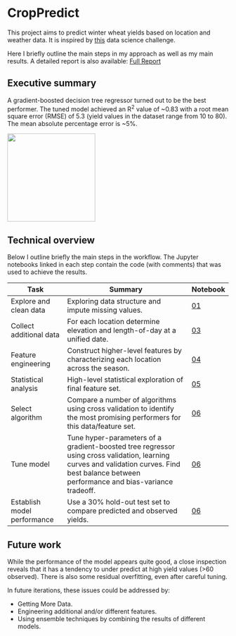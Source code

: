 # CropPredict

This project aims to predict winter wheat yields based on location and weather data. It is inspired by  [this](https://github.com/aerialintel/data-science-exercise) data science challenge.

Here I briefly outline the main steps in my approach as well as my main results. A detailed report is also available:  [Full Report](https://github.com/cleipski/CropPredict/blob/master/Full_Report.md)


## Executive summary

A gradient-boosted decision tree regressor turned out to be the best performer. The tuned model achieved an R<sup>2</sup> value of ~0.83 with a root mean square error (RMSE) of 5.3 (yield values in the dataset range from 10 to 80). The mean absolute percentage error is ~5%.

<img src="https://github.com/cleipski/CropPredict/raw/master/images/model_performance.png" width="200"/>


## Technical overview

Below I outline briefly the main steps in the workflow. The  Jupyter notebooks linked in each step contain the code (with comments) that was used to achieve the results.

| Task | Summary | Notebook|
| --- | --- | -- |
| Explore and clean data | Exploring data structure and impute missing values. | [01](https://github.com/cleipski/CropPredict/blob/master/01_data_exploration.ipynb) |
| Collect additional data | For each location determine elevation and length-of-day at a unified date. | [03](https://github.com/cleipski/CropPredict/blob/master/03_elevation_and_length_of_day.ipynb) |
| Feature engineering | Construct higher-level features by characterizing each location across the season. | [04](https://github.com/cleipski/CropPredict/blob/master/04_feature_engineering.ipynb) |
| Statistical analysis | High-level statistical exploration of final feature set. | [05](https://github.com/cleipski/CropPredict/blob/master/05_statisctical_feature_exploration.ipynb) |
| Select algorithm | Compare a number of algorithms using cross validation to identify the most promising performers for this data/feature set. | [06](https://github.com/cleipski/CropPredict/blob/master/06_algorithm_selection.ipynb) |
| Tune model | Tune hyper-parameters of a gradient-boosted tree regressor using cross validation, learning curves and validation curves. Find best balance between performance and bias-variance tradeoff. | [06](https://github.com/cleipski/CropPredict/blob/master/06_algorithm_selection.ipynb) |
| Establish model performance | Use a 30% hold-out test set to compare predicted and observed yields. | [06](https://github.com/cleipski/CropPredict/blob/master/06_algorithm_selection.ipynb) |



## Future work

While the performance of the model appears quite good, a close inspection reveals that it has a tendency to under predict at high yield values (>60 observed). There is also some residual overfitting, even after careful tuning.

In future iterations, these issues could be addressed by:

* Getting More Data.
* Engineering additional and/or different features.
* Using ensemble techniques by combining the results of different models.
